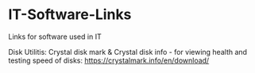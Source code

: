 # IT-Software-Links
Links for software used in IT

Disk Utilitis:
  Crystal disk mark & Crystal disk info - for viewing health and testing speed of disks: https://crystalmark.info/en/download/
  

